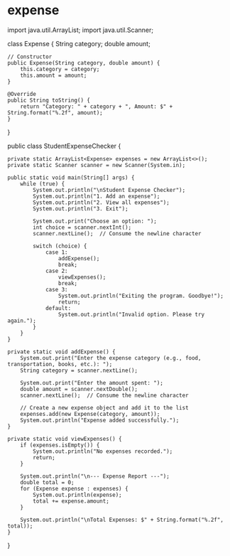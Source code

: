 # expense
import java.util.ArrayList;
import java.util.Scanner;

class Expense {
    String category;
    double amount;

    // Constructor
    public Expense(String category, double amount) {
        this.category = category;
        this.amount = amount;
    }

    @Override
    public String toString() {
        return "Category: " + category + ", Amount: $" + String.format("%.2f", amount);
    }
}

public class StudentExpenseChecker {

    private static ArrayList<Expense> expenses = new ArrayList<>();
    private static Scanner scanner = new Scanner(System.in);

    public static void main(String[] args) {
        while (true) {
            System.out.println("\nStudent Expense Checker");
            System.out.println("1. Add an expense");
            System.out.println("2. View all expenses");
            System.out.println("3. Exit");

            System.out.print("Choose an option: ");
            int choice = scanner.nextInt();
            scanner.nextLine();  // Consume the newline character

            switch (choice) {
                case 1:
                    addExpense();
                    break;
                case 2:
                    viewExpenses();
                    break;
                case 3:
                    System.out.println("Exiting the program. Goodbye!");
                    return;
                default:
                    System.out.println("Invalid option. Please try again.");
            }
        }
    }

    private static void addExpense() {
        System.out.print("Enter the expense category (e.g., food, transportation, books, etc.): ");
        String category = scanner.nextLine();

        System.out.print("Enter the amount spent: ");
        double amount = scanner.nextDouble();
        scanner.nextLine();  // Consume the newline character

        // Create a new expense object and add it to the list
        expenses.add(new Expense(category, amount));
        System.out.println("Expense added successfully.");
    }

    private static void viewExpenses() {
        if (expenses.isEmpty()) {
            System.out.println("No expenses recorded.");
            return;
        }

        System.out.println("\n--- Expense Report ---");
        double total = 0;
        for (Expense expense : expenses) {
            System.out.println(expense);
            total += expense.amount;
        }

        System.out.println("\nTotal Expenses: $" + String.format("%.2f", total));
    }
}
